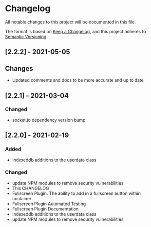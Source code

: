 # Changelog
All notable changes to this project will be documented in this file.

The format is based on [Keep a Changelog](https://keepachangelog.com/en/1.0.0/),
and this project adheres to [Semantic Versioning](https://semver.org/spec/v2.0.0.html).

## [2.2.2] - 2021-05-05
## Changes
- Updated comments and docs to be more accurate and up to date
## [2.2.1] - 2021-03-04
### Changed
- socket.io dependency version bump

## [2.2.0] - 2021-02-19
### Added
- Indexeddb additions to the userdata class

### Changed
- update NPM modules to remove security vulnerabilities
- This CHANGELOG
- Fullscreen Plugin. The ability to add in a fullscreen button within container
- Fullscreen Plugin Automated Testing
- Fullscreen Plugin Documentation
- Indexeddb additions to the userdata class
- update NPM modules to remove security vulnerabilities
